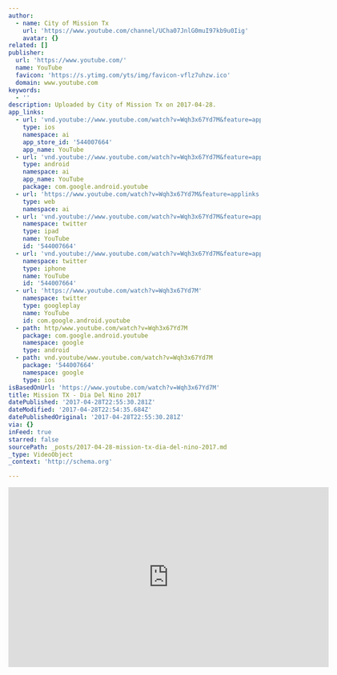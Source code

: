 ```yaml
---
author:
  - name: City of Mission Tx
    url: 'https://www.youtube.com/channel/UCha07JnlG0muI97kb9u0Iig'
    avatar: {}
related: []
publisher:
  url: 'https://www.youtube.com/'
  name: YouTube
  favicon: 'https://s.ytimg.com/yts/img/favicon-vflz7uhzw.ico'
  domain: www.youtube.com
keywords:
  - ''
description: Uploaded by City of Mission Tx on 2017-04-28.
app_links:
  - url: 'vnd.youtube://www.youtube.com/watch?v=Wqh3x67Yd7M&feature=applinks'
    type: ios
    namespace: ai
    app_store_id: '544007664'
    app_name: YouTube
  - url: 'vnd.youtube://www.youtube.com/watch?v=Wqh3x67Yd7M&feature=applinks'
    type: android
    namespace: ai
    app_name: YouTube
    package: com.google.android.youtube
  - url: 'https://www.youtube.com/watch?v=Wqh3x67Yd7M&feature=applinks'
    type: web
    namespace: ai
  - url: 'vnd.youtube://www.youtube.com/watch?v=Wqh3x67Yd7M&feature=applinks'
    namespace: twitter
    type: ipad
    name: YouTube
    id: '544007664'
  - url: 'vnd.youtube://www.youtube.com/watch?v=Wqh3x67Yd7M&feature=applinks'
    namespace: twitter
    type: iphone
    name: YouTube
    id: '544007664'
  - url: 'https://www.youtube.com/watch?v=Wqh3x67Yd7M'
    namespace: twitter
    type: googleplay
    name: YouTube
    id: com.google.android.youtube
  - path: http/www.youtube.com/watch?v=Wqh3x67Yd7M
    package: com.google.android.youtube
    namespace: google
    type: android
  - path: vnd.youtube/www.youtube.com/watch?v=Wqh3x67Yd7M
    package: '544007664'
    namespace: google
    type: ios
isBasedOnUrl: 'https://www.youtube.com/watch?v=Wqh3x67Yd7M'
title: Mission TX - Dia Del Nino 2017
datePublished: '2017-04-28T22:55:30.281Z'
dateModified: '2017-04-28T22:54:35.684Z'
datePublishedOriginal: '2017-04-28T22:55:30.281Z'
via: {}
inFeed: true
starred: false
sourcePath: _posts/2017-04-28-mission-tx-dia-del-nino-2017.md
_type: VideoObject
_context: 'http://schema.org'

---
```

<iframe src="https://cdn.embedly.com/widgets/media.html?src=https%3A%2F%2Fwww.youtube.com%2Fembed%2FWqh3x67Yd7M%3Ffeature%3Doembed&amp;url=http%3A%2F%2Fwww.youtube.com%2Fwatch%3Fv%3DWqh3x67Yd7M&amp;image=https%3A%2F%2Fi.ytimg.com%2Fvi%2FWqh3x67Yd7M%2Fhqdefault.jpg&amp;key=b7d04c9b404c499eba89ee7072e1c4f7&amp;type=text%2Fhtml&amp;schema=youtube" width="640" height="360" scrolling="no" frameborder="0" allowfullscreen="" style=""></iframe>